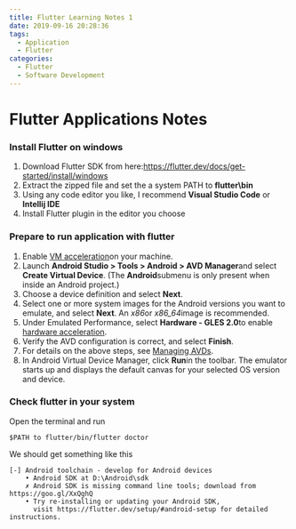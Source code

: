 ```yaml
---
title: Flutter Learning Notes 1
date: 2019-09-16 20:28:36
tags: 
  - Application
  - Flutter
categories:
  - Flutter
  - Software Development
---
```


# Flutter Applications Notes

### Install Flutter on windows

1. Download Flutter SDK from here:https://flutter.dev/docs/get-started/install/windows
2. Extract the zipped file and set the a system PATH to **flutter\bin**
3. Using any code editor you like, I recommend **Visual Studio Code** or **Intellij IDE**
4. Install Flutter plugin in the editor you choose



### Prepare to run application with flutter

1. Enable [VM acceleration](https://developer.android.com/studio/run/emulator-acceleration)on your machine.
2. Launch **Android Studio > Tools > Android > AVD Manager**and select **Create Virtual Device**. (The **Android**submenu is only present when inside an Android project.)
3. Choose a device definition and select **Next**.
4. Select one or more system images for the Android versions you want to emulate, and select **Next**. An *x86*or *x86_64*image is recommended.
5. Under Emulated Performance, select **Hardware - GLES 2.0**to enable [hardware acceleration](https://developer.android.com/studio/run/emulator-acceleration).
6. Verify the AVD configuration is correct, and select **Finish**.
7. For details on the above steps, see [Managing AVDs](https://developer.android.com/studio/run/managing-avds).
8. In Android Virtual Device Manager, click **Run**in the toolbar. The emulator starts up and displays the default canvas for your selected OS version and device.

### Check flutter in your system

Open the terminal and run 

```shell
$PATH to flutter/bin/flutter doctor
```

We should get something like this

```shell
[-] Android toolchain - develop for Android devices
    • Android SDK at D:\Android\sdk
    ✗ Android SDK is missing command line tools; download from https://goo.gl/XxQghQ
    • Try re-installing or updating your Android SDK,
      visit https://flutter.dev/setup/#android-setup for detailed instructions.
```